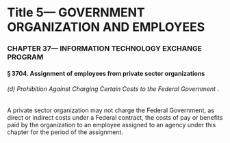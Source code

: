 
# Title 5— GOVERNMENT ORGANIZATION AND EMPLOYEES
### CHAPTER 37— INFORMATION TECHNOLOGY EXCHANGE PROGRAM
#### § 3704. Assignment of employees from private sector organizations
###### (d) Prohibition Against Charging Certain Costs to the Federal Government .

A private sector organization may not charge the Federal Government, as direct or indirect costs under a Federal contract, the costs of pay or benefits paid by the organization to an employee assigned to an agency under this chapter for the period of the assignment.
